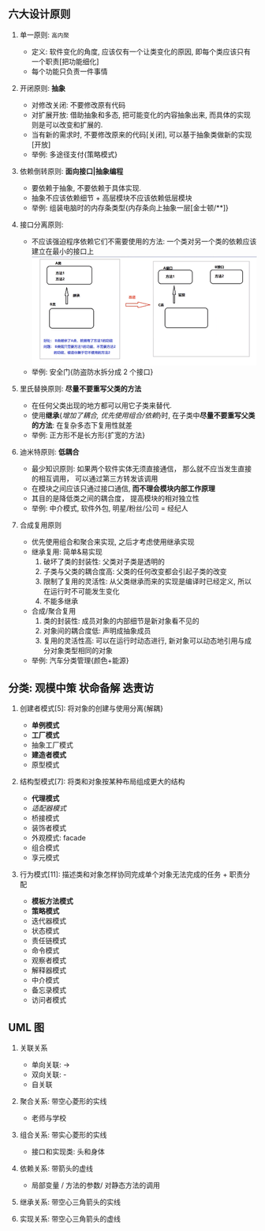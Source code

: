 ## 六大设计原则

1. 单一原则: `高内聚`

   - 定义: 软件变化的角度, 应该仅有一个让类变化的原因, 即每个类应该只有一个职责[把功能细化]
   - 每个功能只负责一件事情

2. 开闭原则: **抽象**

   - 对修改关闭: 不要修改原有代码
   - 对扩展开放: 借助抽象和多态, 把可能变化的内容抽象出来, 而具体的实现则是可以改变和扩展的.
   - 当有新的需求时, 不要修改原来的代码[关闭], 可以基于抽象类做新的实现[开放]
   - 举例: 多途径支付{策略模式}

3. 依赖倒转原则: **面向接口|抽象编程**

   - 要依赖于抽象, 不要依赖于具体实现.
   - 抽象不应该依赖细节 + 高层模块不应该依赖低层模块
   - 举例: 组装电脑时的内存条类型{内存条向上抽象一层[金士顿/**]}

4. 接口分离原则:

   - 不应该强迫程序依赖它们不需要使用的方法: 一个类对另一个类的依赖应该建立在最小的接口上
     ![avatar](/static/image/pattern/prin-interface.png)
   - 举例: 安全门{防盗防水拆分成 2 个接口}

5. 里氏替换原则: **尽量不要重写父类的方法**

   - 在任何父类出现的地方都可以用它子类来替代.
   - 使用**继承**{_增加了耦合, 优先使用组合/依赖_}时, 在子类中**尽量不要重写父类的方法**: 在复杂多态下复用性就差
   - 举例: 正方形不是长方形{扩宽的方法}

6. 迪米特原则: **低耦合**

   - 最少知识原则: 如果两个软件实体无须直接通信， 那么就不应当发生直接的相互调用， 可以通过第三方转发该调用
   - 在模块之间应该只通过接口通信, **而不理会模块内部工作原理**
   - 其目的是降低类之间的耦合度， 提高模块的相对独立性
   - 举例: 中介模式, 软件外包, 明星/粉丝/公司 = 经纪人

7. 合成复用原则
   - 优先使用组合和聚合来实现, 之后才考虑使用继承实现
   - 继承复用: 简单&易实现
     1. 破坏了类的封装性: 父类对子类是透明的
     2. 子类与父类的耦合度高: 父类的任何改变都会引起子类的改变
     3. 限制了复用的灵活性: 从父类继承而来的实现是编译时已经定义, 所以在运行时不可能发生变化
     4. 不能多继承
   - 合成/聚合复用
     1. 类的封装性: 成员对象的内部细节是新对象看不见的
     2. 对象间的耦合度低: 声明成抽象成员
     3. 复用的灵活性高: 可以在运行时动态进行, 新对象可以动态地引用与成分对象类型相同的对象
   - 举例: 汽车分类管理{颜色+能源}

## 分类: **观模中策 状命备解 迭责访**

1. 创建者模式[5]: 将对象的创建与使用分离{解耦}

   - **单例模式**
   - **工厂模式**
   - 抽象工厂模式
   - **建造者模式**
   - 原型模式

2. 结构型模式[7]: 将类和对象按某种布局组成更大的结构

   - **代理模式**
   - _适配器模式_
   - 桥接模式
   - 装饰者模式
   - 外观模式: facade
   - 组合模式
   - 享元模式

3. 行为模式[11]: 描述类和对象怎样协同完成单个对象无法完成的任务 + 职责分配

   - **模板方法模式**
   - **策略模式**
   - 迭代器模式
   - 状态模式
   - 责任链模式
   - 命令模式
   - 观察者模式
   - 解释器模式
   - 中介模式
   - 备忘录模式
   - 访问者模式

## UML 图

1. 关联关系

   - 单向关联: →
   - 双向关联: -
   - 自关联

2. 聚合关系: 带空心菱形的实线

   - 老师与学校

3. 组合关系: 带实心菱形的实线

   - 接口和实现类: 头和身体

4. 依赖关系: 带箭头的虚线

   - 局部变量 / 方法的参数/ 对静态方法的调用

5. 继承关系: 带空心三角箭头的实线
6. 实现关系: 带空心三角箭头的虚线
